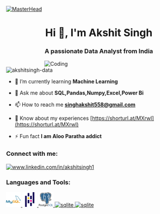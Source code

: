 [![MasterHead](https://png.pngtree.com/background/20210709/original/pngtree-data-analysis-banner-poster-picture-image_931571.jpg)]()
<h1 align="center">Hi 👋, I'm Akshit Singh</h1>
<h3 align="center">A passionate Data Analyst from India</h3>
<img align="right" alt="Coding" width="400" src="https://i.pinimg.com/736x/c5/a4/fe/c5a4fefc4c9d69e68d243b526add1a20.jpg"> 

<p align="left"> <img src="https://komarev.com/ghpvc/?username=akshitsingh-data&label=Profile%20views&color=0e75b6&style=flat" alt="akshitsingh-data" /> </p>

- 🌱 I’m currently learning **Machine Learning**

- 💬 Ask me about **SQL,Pandas,Numpy,Excel,Power Bi**

- 📫 How to reach me **singhakshit558@gmail.com**

- 📄 Know about my experiences [https://shorturl.at/MXrwl](https://shorturl.at/MXrwl)

- ⚡ Fun fact **I am Aloo Paratha addict**

<h3 align="left">Connect with me:</h3>
<p align="left">
<a href="https://linkedin.com/in/www.linkedin.com/in/akshitsingh1" target="blank"><img align="center" src="https://raw.githubusercontent.com/rahuldkjain/github-profile-readme-generator/master/src/images/icons/Social/linked-in-alt.svg" alt="www.linkedin.com/in/akshitsingh1" height="30" width="40" /></a>
</p>

<h3 align="left">Languages and Tools:</h3>
<p align="left"> <a href="https://www.mysql.com/" target="_blank" rel="noreferrer"> <img src="https://raw.githubusercontent.com/devicons/devicon/master/icons/mysql/mysql-original-wordmark.svg" alt="mysql" width="40" height="40"/> </a> <a href="https://pandas.pydata.org/" target="_blank" rel="noreferrer"> <img src="https://raw.githubusercontent.com/devicons/devicon/2ae2a900d2f041da66e950e4d48052658d850630/icons/pandas/pandas-original.svg" alt="pandas" width="40" height="40"/> </a> <a href="https://www.postgresql.org" target="_blank" rel="noreferrer"> <img src="https://raw.githubusercontent.com/devicons/devicon/master/icons/postgresql/postgresql-original-wordmark.svg" alt="postgresql" width="40" height="40"/> </a> <a href="https://www.sqlite.org/" target="_blank" rel="noreferrer"> <img src="https://www.vectorlogo.zone/logos/sqlite/sqlite-icon.svg" alt="sqlite" width="40" height="40"/> </a><a href="https://public.tableau.com/app/profile/akshit.singh3193/vizzes" target="_blank" rel="noreferrer"> <img src="https://logos-world.net/wp-content/uploads/2021/10/Tableau-Logo.png" alt="sqlite" width="40" height="40"/> </a> </p>

